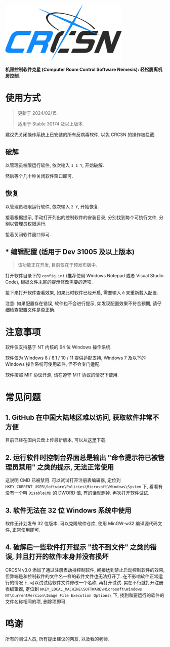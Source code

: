 
![Logo](logo.png)

**机房控制软件克星 (Computer Room Control Software Nemesis): 轻松脱离机房控制.**

# 使用方式

> 更新于 2024/02/15.
> 
> 适用于 Stable 30174 及以上版本.

建议先关闭操作系统上已安装的所有反病毒软件, 以免 CRCSN 的操作被拦截.

## 破解

以管理员权限运行软件, 依次输入 `1 1 Y`, 开始破解.

然后等个几十秒关闭软件窗口即可.

## 恢复

以管理员权限运行软件, 依次输入 `2 Y`, 开始恢复.

接着根据提示, 手动打开列出的控制软件的安装目录, 分别找到每个可执行文件, 分别以管理员权限运行.

接着关闭软件窗口即可.

## * 编辑配置 (适用于 Dev 31005 及以上版本)

> 该功能正在开发, 目前仅在于预发布版中.

打开软件目录下的 `config.ini` (推荐使用 Windows Notepad 或者 Visual Studio Code), 根据文件末尾的提示修改需要的选项. 

接下来打开软件查看效果, 如果此时软件已经开启, 需要输入 `0` 来重新载入配置.

注意: 如果配置存在错误, 软件也不会进行提示, 如发现配置效果不符合预期, 请仔细检查配置文件是否正确.

# 注意事项

软件仅支持基于 NT 内核的 64 位 Windows 操作系统.

软件仅为 Windows 8 / 8.1 / 10 / 11 提供适配支持, Windows 7 及以下的 Windows 操作系统可使用软件, 但不会专门适配.

软件按照 MIT 协议开源, 请在遵守 MIT 协议的情况下使用.

# 常见问题

## 1. GitHub 在中国大陆地区难以访问, 获取软件非常不方便

目前已经在国内云盘上传最新版本, 可以从[这里](https://www.123pan.com/s/HmR8jv-tZLN.html "点击跳转")下载.

## 2. 运行软件时控制台界面总是输出 "命令提示符已被管理员禁用" 之类的提示, 无法正常使用

这说明 CMD 已被禁用. 可以试试打开注册表编辑器, 定位到 `HKEY_CURRENT_USER\Software\Policies\Microsoft\Windows\System` 下, 看看有没有一个叫 `DisableCMD` 的 DWORD 值, 有的话就删掉. 再次打开软件试试.

## 3. 软件无法在 32 位 Windows 系统中使用

软件无计划发布 32 位版本. 可以克隆软件仓库, 使用 MinGW-w32 编译源代码文件, 正常使用即可.

## 4. 破解后一些软件打开提示 "找不到文件" 之类的错误, 并且打开的软件本身并没有损坏

CRCSN v3.0 添加了通过注册表劫持控制软件, 间接达到禁止启动控制软件的效果, 但弊端是和控制软件的文件名一样的软件文件也无法打开了. 在不影响软件正常运行的情况下, 可以试试给软件文件修改一个名称, 再打开试试. 实在不行就打开注册表编辑器, 定位到 `HKEY_LOCAL_MACHINE\SOFTWARE\Microsoft\Windows NT\CurrentVersion\Image File Execution Options\` 下, 找到和要运行的软件的文件名称相同的项, 删除项即可.

# 鸣谢

所有的测试人员, 所有提出建议的网友, 以及我的老师.